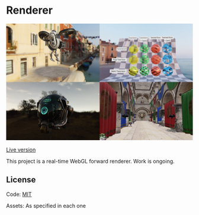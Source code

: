 # Renderer

![screenshot of some features](./defaultResources/renderer.jpg)

[Live version](https://al-ro.github.io/projects/renderer/)

This project is a real-time WebGL forward renderer. Work is ongoing.

## License

Code: [MIT](https://choosealicense.com/licenses/mit/)

Assets: As specified in each one
